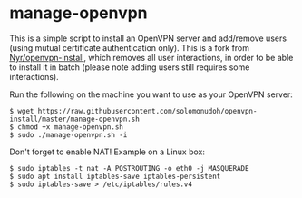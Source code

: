 manage-openvpn
==============

This is a simple script to install an OpenVPN server and add/remove users (using mutual certificate authentication only). This is a fork from [Nyr/openvpn-install](https://github.com/Nyr/openvpn-install), which removes all user interactions, in order to be able to install it in batch (please note adding users still requires some interactions).

Run the following on the machine you want to use as your OpenVPN server:

    $ wget https://raw.githubusercontent.com/solomonudoh/openvpn-install/master/manage-openvpn.sh
    $ chmod +x manage-openvpn.sh
    $ sudo ./manage-openvpn.sh -i

Don't forget to enable NAT! Example on a Linux box:

    $ sudo iptables -t nat -A POSTROUTING -o eth0 -j MASQUERADE
    $ sudo apt install iptables-save iptables-persistent
    $ sudo iptables-save > /etc/iptables/rules.v4

